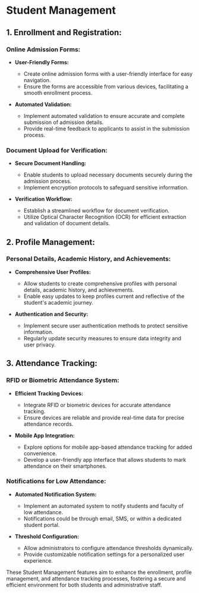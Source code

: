 # Student Management

## 1. Enrollment and Registration:

### Online Admission Forms:

- **User-Friendly Forms:**
    - Create online admission forms with a user-friendly interface for easy navigation.
    - Ensure the forms are accessible from various devices, facilitating a smooth enrollment process.

- **Automated Validation:**
    - Implement automated validation to ensure accurate and complete submission of admission details.
    - Provide real-time feedback to applicants to assist in the submission process.

### Document Upload for Verification:

- **Secure Document Handling:**
    - Enable students to upload necessary documents securely during the admission process.
    - Implement encryption protocols to safeguard sensitive information.

- **Verification Workflow:**
    - Establish a streamlined workflow for document verification.
    - Utilize Optical Character Recognition (OCR) for efficient extraction and validation of document details.

## 2. Profile Management:

### Personal Details, Academic History, and Achievements:

- **Comprehensive User Profiles:**
    - Allow students to create comprehensive profiles with personal details, academic history, and achievements.
    - Enable easy updates to keep profiles current and reflective of the student's academic journey.

- **Authentication and Security:**
    - Implement secure user authentication methods to protect sensitive information.
    - Regularly update security measures to ensure data integrity and user privacy.

## 3. Attendance Tracking:

### RFID or Biometric Attendance System:

- **Efficient Tracking Devices:**
    - Integrate RFID or biometric devices for accurate attendance tracking.
    - Ensure devices are reliable and provide real-time data for precise attendance records.

- **Mobile App Integration:**
    - Explore options for mobile app-based attendance tracking for added convenience.
    - Develop a user-friendly app interface that allows students to mark attendance on their smartphones.

### Notifications for Low Attendance:

- **Automated Notification System:**
    - Implement an automated system to notify students and faculty of low attendance.
    - Notifications could be through email, SMS, or within a dedicated student portal.

- **Threshold Configuration:**
    - Allow administrators to configure attendance thresholds dynamically.
    - Provide customizable notification settings for a personalized user experience.

These Student Management features aim to enhance the enrollment, profile management, and attendance tracking processes,
fostering a secure and efficient environment for both students and administrative staff.

